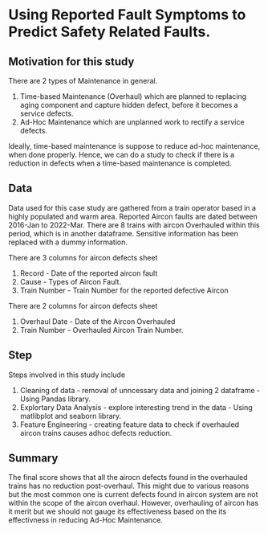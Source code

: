 # Using Reported Fault Symptoms to Predict Safety Related Faults.

## Motivation for this study
There are 2 types of Maintenance in general.
1) Time-based Maintenance (Overhaul) which are planned to replacing aging component and capture hidden defect, before it becomes a service defects.
2) Ad-Hoc Maintenance which are unplanned work to rectify a service defects.

Ideally, time-based maintenance is suppose to reduce ad-hoc maintenance, when done properly. Hence, we can do a study to check if there is a reduction in defects when a time-based maintenance is completed. 

## Data 
Data used for this case study are gathered from a train operator based in a highly populated and warm area. Reported Aircon faults are dated between 2016-Jan to 2022-Mar. There are 8 trains with aircon Overhauled within this period, which is in another dataframe. Sensitive information has been replaced with a dummy information.

There are 3 columns for aircon defects sheet

 1. Record - Date of the reported aircon fault    
 2. Cause - Types of Aircon Fault.       
 3. Train Number - Train Number for the reported defective Aircon

There are 2 columns for aircon defects sheet

 1. Overhaul Date - Date of the Aircon Overhauled
 2. Train Number - Overhauled Aircon Train Number.

## Step

Steps involved in this study include

1. Cleaning of data - removal of unncessary data and joining 2 dataframe - Using Pandas library.
2. Explortary Data Analysis - explore interesting trend in the data - Using matlibplot and seaborn library.
3. Feature Engineering - creating feature data to check if overhauled aircon trains causes adhoc defects reduction.

## Summary

The final score shows that all the airocn defects found in the overhauled trains has no reduction post-overhaul. This might due to various reasons but the most common one is current defects found in aircon system are not within the scope of the aircon overhaul. However, overhauling of aircon has it merit but we should not gauge its effectiveness based on the its effectivness in reducing Ad-Hoc Maintenance.

